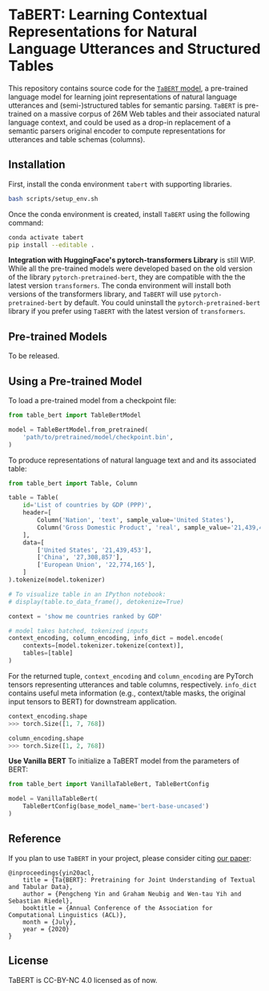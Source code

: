 # TaBERT: Learning Contextual Representations for Natural Language Utterances and Structured Tables

This repository contains source code for the [`TaBERT` model](https://arxiv.org/abs/2005.08314), a pre-trained language model for learning joint representations of natural language utterances and (semi-)structured tables for semantic parsing. `TaBERT` is pre-trained on a massive corpus of 26M Web tables and their associated natural language context, and could be used as a drop-in replacement of a semantic parsers original encoder to compute representations for utterances and table schemas (columns).

## Installation

First, install the conda environment `tabert` with supporting libraries.

```bash
bash scripts/setup_env.sh
```

Once the conda environment is created, install `TaBERT` using the following command:

```bash
conda activate tabert
pip install --editable .
```

**Integration with HuggingFace's pytorch-transformers Library** is still WIP. While all the pre-trained models were developed based on the old version of the library `pytorch-pretrained-bert`, they are compatible with the the latest version `transformers`. The conda environment will install both versions of the transformers library, and `TaBERT` will use `pytorch-pretrained-bert` by default. You could uninstall the `pytorch-pretrained-bert` library if you prefer using `TaBERT` with the latest version of `transformers`.

## Pre-trained Models

To be released.

## Using a Pre-trained Model

To load a pre-trained model from a checkpoint file:

```python
from table_bert import TableBertModel

model = TableBertModel.from_pretrained(
    'path/to/pretrained/model/checkpoint.bin',
)
```

To produce representations of natural language text and and its associated table:
```python
from table_bert import Table, Column

table = Table(
    id='List of countries by GDP (PPP)',
    header=[
        Column('Nation', 'text', sample_value='United States'),
        Column('Gross Domestic Product', 'real', sample_value='21,439,453')
    ],
    data=[
        ['United States', '21,439,453'],
        ['China', '27,308,857'],
        ['European Union', '22,774,165'],
    ]
).tokenize(model.tokenizer)

# To visualize table in an IPython notebook:
# display(table.to_data_frame(), detokenize=True)

context = 'show me countries ranked by GDP'

# model takes batched, tokenized inputs
context_encoding, column_encoding, info_dict = model.encode(
    contexts=[model.tokenizer.tokenize(context)],
    tables=[table]
)
```

For the returned tuple, `context_encoding` and `column_encoding` are PyTorch tensors 
representing utterances and table columns, respectively. `info_dict` contains useful 
meta information (e.g., context/table masks, the original input tensors to BERT) for 
downstream application.

```python
context_encoding.shape
>>> torch.Size([1, 7, 768])

column_encoding.shape
>>> torch.Size([1, 2, 768])
```

**Use Vanilla BERT** To initialize a TaBERT model from the parameters of BERT:

```python
from table_bert import VanillaTableBert, TableBertConfig

model = VanillaTableBert(
    TableBertConfig(base_model_name='bert-base-uncased')
)
```

## Reference

If you plan to use `TaBERT` in your project, please consider citing [our paper](https://arxiv.org/abs/2005.08314):
```
@inproceedings{yin20acl,
    title = {Ta{BERT}: Pretraining for Joint Understanding of Textual and Tabular Data},
    author = {Pengcheng Yin and Graham Neubig and Wen-tau Yih and Sebastian Riedel},
    booktitle = {Annual Conference of the Association for Computational Linguistics (ACL)},
    month = {July},
    year = {2020}
}
```

## License

TaBERT is CC-BY-NC 4.0 licensed as of now.
